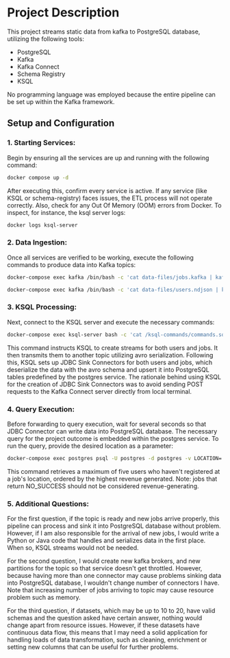 # Project Description
This project streams static data from kafka to PostgreSQL database, utilizing the following tools:
- PostgreSQL
- Kafka
- Kafka Connect
- Schema Registry
- KSQL

No programming language was employed because the entire pipeline can be set up within the Kafka framework.
## Setup and Configuration
### 1. Starting Services:
Begin by ensuring all the services are up and running with the following command:
   ``` bash 
   docker compose up -d 
   ```
After executing this, confirm every service is active. If any service (like KSQL or schema-registry) faces issues, the ETL process will not operate correctly. Also, check for any Out Of Memory (OOM) errors from Docker.
To inspect, for instance, the ksql server logs:
   ``` bash
   docker logs ksql-server
   ```
### 2. Data Ingestion:
Once all services are verified to be working, execute the following commands to produce data into Kafka topics:
   ```bash 
   docker-compose exec kafka /bin/bash -c 'cat data-files/jobs.kafka | kafka-console-producer.sh --bootstrap-server localhost:9092 --property parse.key=true --property key.separator="|" --topic jobs_json'
   ```
   ``` bash 
   docker-compose exec kafka /bin/bash -c 'cat data-files/users.ndjson | kafka-console-producer.sh --bootstrap-server localhost:9092 --property parse.key=false --topic users_json'
   ```
### 3. KSQL Processing:
Next, connect to the KSQL server and execute the necessary commands:
   ``` bash 
   docker-compose exec ksql-server bash -c 'cat /ksql-commands/commands.sql <(echo -e ; -e '\nEXIT') | ksql http://ksql-server:8088'
   ```
This command instructs KSQL to create streams for both users and jobs. It then transmits them to another topic utilizing avro serialization. Following this, KSQL sets up JDBC Sink Connectors for both users and jobs, which deserialize the data with the avro schema and upsert it into PostgreSQL tables predefined by the postgres service.
The rationale behind using KSQL for the creation of JDBC Sink Connectors was to avoid sending POST requests to the Kafka Connect server directly from local terminal.
### 4. Query Execution:
Before forwarding to query execution, wait for several seconds so that JDBC Connector can write data into PostgreSQL database.
The necessary query for the project outcome is embedded within the postgres service. To run the query, provide the desired location as a parameter:
   ``` bash 
   docker-compose exec postgres psql -U postgres -d postgres -v LOCATION='LOC_1295' -f /postgres-query/query.sql
   ```
This command retrieves a maximum of five users who haven't registered at a job's location, ordered by the highest revenue generated. Note: jobs that return NO_SUCCESS should not be considered revenue-generating.
### 5. Additional Questions:

For the first question, if the topic is ready and new jobs arrive properly, this pipeline can process and sink it into PostgreSQL database without problem. However, if I am also responsible for the arrival of new jobs, I would write a Python or Java code that handles and serializes data in the first place. When so, KSQL streams would not be needed.

For the second question, I would create new kafka brokers, and new partitions for the topic so that service doesn't get throttled. However, because having more than one connector may cause problems sinking data into PostgreSQL database, I wouldn't change number of connectors I have. Note that increasing number of jobs arriving to topic may cause resource problem such as memory.

For the third question, if datasets, which may be up to 10 to 20, have valid schemas and the question asked have certain answer, nothing would change apart from resource issues. However, if these datasets have continuous data flow, this means that I may need a solid application for handling loads of data transformation, such as cleaning, enrichment or setting new columns that can be useful for further problems. 
